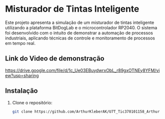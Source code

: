 # Misturador de Tintas Inteligente

Este projeto apresenta a simulação de um misturador de tintas inteligente utilizando a plataforma BitDogLab e o microcontrolador RP2040. O sistema foi desenvolvido com o intuito de demonstrar a automação de processos industriais, aplicando técnicas de controle e monitoramento de processos em tempo real.

## Link do Video de demonstração

https://drive.google.com/file/d/1c_Ue03EBuydwrxObL_r89gxOTNEy8YFM/view?usp=sharing


## Instalação

1. Clone o repositório:
   ```bash
   git clone https://github.com/ArthurKleberAK/U7T_Tic370101158_ArthurKleber.pdf.git
